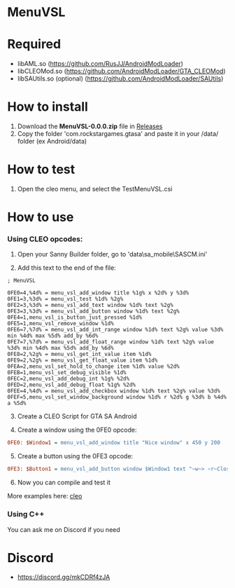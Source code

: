 # MenuVSL

<h1>Required</h1>

* libAML.so (https://github.com/RusJJ/AndroidModLoader)
* libCLEOMod.so (https://github.com/AndroidModLoader/GTA_CLEOMod)
* libSAUtils.so (optional) (https://github.com/AndroidModLoader/SAUtils)
    
<h1>How to install</h1>

1. Download the **MenuVSL-0.0.0.zip** file in [Releases](https://github.com/Danilo1301/GTASA_libMenuVSL/releases)
2. Copy the folder 'com.rockstargames.gtasa' and paste it in your /data/ folder (ex Android/data)

<h1>How to test</h1>

1. Open the cleo menu, and select the TestMenuVSL.csi

<h1>How to use</h1>

### Using CLEO opcodes:

1. Open your Sanny Builder folder, go to 'data\sa_mobile\SASCM.ini'

2. Add this text to the end of the file:

```
; MenuVSL

0FE0=4,%4d% = menu_vsl_add_window title %1g% x %2d% y %3d%
0FE1=3,%3d% = menu_vsl_test %1d% %2g%
0FE2=3,%3d% = menu_vsl_add_text window %1d% text %2g%
0FE3=3,%3d% = menu_vsl_add_button window %1d% text %2g%
0FE4=1,menu_vsl_is_button_just_pressed %1d%
0FE5=1,menu_vsl_remove_window %1d%
0FE6=7,%7d% = menu_vsl_add_int_range window %1d% text %2g% value %3d% min %4d% max %5d% add_by %6d%
0FE7=7,%7d% = menu_vsl_add_float_range window %1d% text %2g% value %3d% min %4d% max %5d% add_by %6d%
0FE8=2,%2g% = menu_vsl_get_int_value item %1d%
0FE9=2,%2g% = menu_vsl_get_float_value item %1d%
0FEA=2,menu_vsl_set_hold_to_change item %1d% value %2d%
0FEB=1,menu_vsl_set_debug_visible %1d%
0FEC=2,menu_vsl_add_debug_int %1g% %2d%
0FED=2,menu_vsl_add_debug_float %1g% %2d%
0FEE=4,%4d% = menu_vsl_add_checkbox window %1d% text %2g% value %3d%
0FEF=5,menu_vsl_set_window_background window %1d% r %2d% g %3d% b %4d% a %5d%
```

3. Create a CLEO Script for GTA SA Android

4. Create a window using the 0FE0 opcode:

```ini
0FE0: $Window1 = menu_vsl_add_window title "Nice window" x 450 y 200
```

5. Create a button using the 0FE3 opcode:

```ini
0FE3: $Button1 = menu_vsl_add_button window $Window1 text "~w~> ~r~Close"
```

6. Now you can compile and test it

More examples here: [cleo](https://github.com/Danilo1301/GTASA_libMenuVSL/tree/main/cleo)

### Using C++

You can ask me on Discord if you need

<h1>Discord</h1>

* https://discord.gg/mkCDRf4zJA